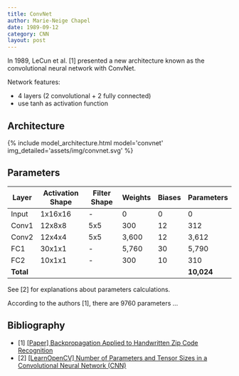 ```yaml
---
title: ConvNet
author: Marie-Neige Chapel
date: 1989-09-12
category: CNN
layout: post
---
```


In 1989, LeCun et al. [1] presented a new architecture known as the convolutional neural network with ConvNet.

Network features:

- 4 layers (2 convolutional + 2 fully connected)
- use tanh as activation function

## Architecture

{% include model_architecture.html model='convnet' img_detailed='assets/img/convnet.svg' %}

## Parameters

| Layer | Activation Shape  | Filter Shape | Weights    | Biases | Parameters |
| ----- | ----------------- | ------------ | ---------- | ------ | ---------- |
| Input | 1x16x16           | -            | 0          | 0      | 0          |
| Conv1 | 12x8x8            | 5x5          | 300        | 12     | 312        |
| Conv2 | 12x4x4            | 5x5          | 3,600      | 12     | 3,612      |
| FC1   | 30x1x1            | -            | 5,760      | 30     | 5,790      |
| FC2   | 10x1x1            | -            | 300        | 10     | 310        |
| **Total** |               |              |            |        | **10,024**  |

See [2] for explanations about parameters calculations.

According to the authors [1], there are 9760 parameters ...

## Bibliography

- [1] [[Paper] Backpropagation Applied to Handwritten Zip Code Recognition](http://yann.lecun.com/exdb/publis/pdf/lecun-89e.pdf)
- [2] [[LearnOpenCV] Number of Parameters and Tensor Sizes in a Convolutional Neural Network (CNN)](https://learnopencv.com/number-of-parameters-and-tensor-sizes-in-convolutional-neural-network/)
